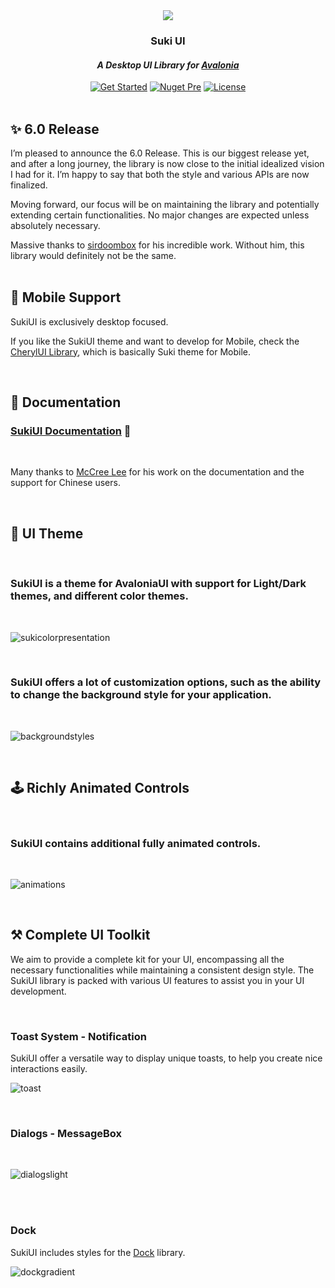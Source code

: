 <div id="header" align="center">
	<img src="https://raw.githubusercontent.com/kikipoulet/SukiUI/main/Images/OIG.N5o-removebg-preview.png" ></img> 
	<h3>Suki UI</h3>
	<h4><i>A Desktop UI Library for <a href="https://avaloniaui.net/">Avalonia</a></i></h4>
	<div id="badges" >
		<a href="https://kikipoulet.github.io/SukiUI/documentation/getting-started/installation.html"><img src="https://img.shields.io/badge/GET%20STARTED-purple?style=for-the-badge" alt="Get Started"/></a>
		<a href="https://www.nuget.org/packages/SukiUI"><img src="https://img.shields.io/nuget/vpre/SukiUI?style=for-the-badge" alt="Nuget Pre"/></a> 
		<a href="https://github.com/kikipoulet/SukiUI/blob/main/LICENSE"><img src="https://img.shields.io/github/license/kikipoulet/SukiUI?style=for-the-badge" alt="License"/></a>  
	</div>
</div>
<br/>


## ✨ 6.0 Release

I’m pleased to announce the 6.0 Release. This is our biggest release yet, and after a long journey, the library is now close to the initial idealized vision I had for it. I’m happy to say that both the style and various APIs are now finalized.

Moving forward, our focus will be on maintaining the library and potentially extending certain functionalities. No major changes are expected unless absolutely necessary.

Massive thanks to [sirdoombox](https://github.com/sirdoombox) for his incredible work. Without him, this library would definitely not be the same.
<br/><br/>

## 📱 Mobile Support

SukiUI is exclusively desktop focused.

If you like the SukiUI theme and want to develop for Mobile, check the [CherylUI Library](https://github.com/kikipoulet/CherylUI.Uno), which is basically Suki theme for Mobile.


<br/>

## 📄 Documentation



### [SukiUI Documentation](https://kikipoulet.github.io/SukiUI/)  🚀
<br/>

Many thanks to [McCree Lee](https://github.com/AuroraZiling) for his work on the documentation and the support for Chinese users.


<br/>



## 🎨 UI Theme 

<br/>

### SukiUI is a theme for AvaloniaUI with support for Light/Dark themes, and different color themes.

<br/>

![sukicolorpresentation](https://github.com/user-attachments/assets/70fdaa99-6274-478a-bb2a-025a0b7f1182)


<br/>

### SukiUI offers a lot of customization options, such as the ability to change the background style for your application.

<br/>

![backgroundstyles](https://github.com/user-attachments/assets/88ea5b54-1e05-431c-be92-15dbbe61f1b9)

<br/>

## 🕹 Richly Animated Controls

<br/>

###  SukiUI contains additional fully animated controls.

<br/>

![animations](https://github.com/user-attachments/assets/7d6d0e94-b315-48d5-8556-01f12f8faaca)

 
<br/>

## ⚒ Complete UI Toolkit

We aim to provide a complete kit for your UI, encompassing all the necessary functionalities while maintaining a consistent design style. The SukiUI library is packed with various UI features to assist you in your UI development.

<br/>

### Toast System - Notification

SukiUI offer a versatile way to display unique toasts, to help you create nice interactions easily.


![toast](https://github.com/user-attachments/assets/2a07cf6d-f29a-469c-8964-239e7f734a09)

<br/>

### Dialogs - MessageBox

<br/>

![dialogslight](https://github.com/user-attachments/assets/51f05964-e847-4ed6-a1f7-78616eea9cee)


<br/> <br/>

### Dock

SukiUI includes styles for the [Dock](https://github.com/wieslawsoltes/Dock) library.


![dockgradient](https://github.com/user-attachments/assets/828cf7f1-ca76-4e36-ab27-921c35f93280)


